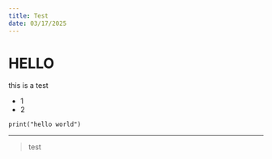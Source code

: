 ```yaml
---
title: Test
date: 03/17/2025
---
```

# HELLO
this is a test

- 1
- 2

```
print("hello world")
```
---
> test